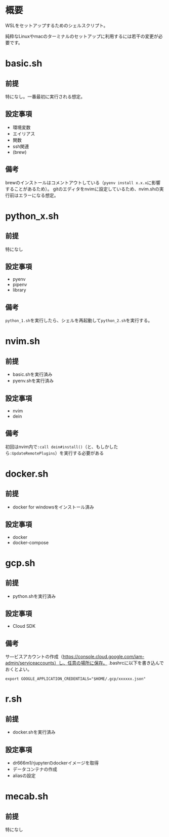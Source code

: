 # 概要
WSLをセットアップするためのシェルスクリプト。

純粋なLinuxやmacのターミナルのセットアップに利用するには若干の変更が必要です。

# basic.sh
## 前提
特になし。一番最初に実行される想定。

## 設定事項
- 環境変数
- エイリアス
- 関数
- ssh関連
- (brew)

## 備考
brewのインストールはコメントアウトしている（`pyenv install x.x.x`に影響することがあるため）。
gitのエディタをnvimに設定しているため、nvim.shの実行前はエラーになる想定。

# python_x.sh
## 前提
特になし

## 設定事項
- pyenv
- pipenv
- library

## 備考
`python_1.sh`を実行したら、シェルを再起動して`python_2.sh`を実行する。

# nvim.sh
## 前提
- basic.shを実行済み
- pyenv.shを実行済み

## 設定事項
- nvim
- dein

## 備考
初回はnvim内で`:call dein#install()`（と、もしかしたら`:UpdateRemotePlugins`）を実行する必要がある

# docker.sh
## 前提
- docker for windowsをインストール済み

## 設定事項
- docker
- docker-compose

# gcp.sh
## 前提
- python.shを実行済み

## 設定事項
- Cloud SDK

## 備考
サ―ビスアカウントの作成（https://console.cloud.google.com/iam-admin/serviceaccounts）し、任意の場所に保存。
.bashrcに以下を書き込んでおくとよい。
```
export GOOGLE_APPLICATION_CREDENTIALS="$HOME/.gcp/xxxxxx.json"
```


# r.sh
## 前提
- docker.shを実行済み

## 設定事項
- dr666m1/rjupyterのdockerイメージを取得
- データコンテナの作成
- aliasの設定

# mecab.sh
## 前提
特になし
